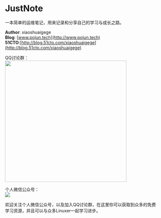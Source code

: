 # JustNote
一本简单的运维笔记，用来记录和分享自己的学习与成长之路。

**Author**: xiaoshuaigege  
**Blog**: [www.pojun.tech](http://www.pojun.tech)  
**51CTO**:[http://blog.51cto.com/xiaoshuaigege](http://blog.51cto.com/xiaoshuaigege)  


QQ讨论群：  
<img src="http://ot2trm1s2.bkt.clouddn.com/QQ%E7%BE%A4%E4%BA%8C%E7%BB%B4%E7%A0%81.png" height="400px" />   

个人微信公众号：  
<img src="http://ot2trm1s2.bkt.clouddn.com/linuxtianya.jpg" />


欢迎关注个人微信公众号，以及加入QQ讨论群，在这里你可以获取到众多的免费学习资源，并且可以与众多Linuxer一起学习进步。
